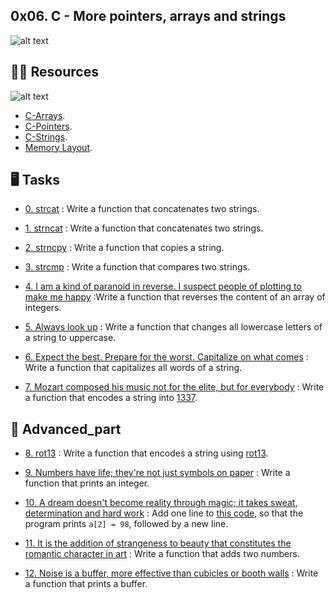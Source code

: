##  0x06. C - More pointers, arrays and strings

![alt text](https://storage.googleapis.com/dycr-web/image/topic/c/pointers-string/cityptr-mem.jpg)


## :astronaut: Resources

![alt text](https://intranet.alxswe.com/images/contents/low_level_programming/projects/happy-clapping.gif)


- [C-Arrays](https://www.tutorialspoint.com/cprogramming/c_arrays.htm ).
- [C-Pointers](https://www.tutorialspoint.com/cprogramming/c_pointers.htm).
- [C-Strings](https://www.tutorialspoint.com/cprogramming/c_strings.htm).
- [Memory Layout](https://aticleworld.com/memory-layout-of-c-program/).


## :desktop_computer:  Tasks

* [0. strcat](./0-strcat.c) : Write a function that concatenates two strings.

* [1. strncat](./1-strncat.c) :  Write a function that concatenates two strings.

* [2. strncpy](./2-strncpy.c) : Write a function that copies a string.

* [3. strcmp](./3-strcmp.c) : Write a function that compares two strings.

* [4. I am a kind of paranoid in reverse. I suspect people of plotting to make me happy](./4-rev_array.c) :Write a function that reverses the content of an array of integers.
 
* [5. Always look up](./5-string_toupper.c) : Write a function that changes all lowercase letters of a string to uppercase.

* [6. Expect the best. Prepare for the worst. Capitalize on what comes](./6-cap_string.c) : Write a function that capitalizes all words of a string.

* [7. Mozart composed his music not for the elite, but for everybody](./7-leet.c) : Write a function that encodes a string into [1337](https://en.wikipedia.org/wiki/Leet).

## :abacus: Advanced_part
 
* [8. rot13](./100-rot13.c) : Write a function that encodes a string using [rot13](https://en.wikipedia.org/wiki/ROT13).

* [9. Numbers have life; they're not just symbols on paper](./101-print_number.c) : Write a function that prints an integer.

* [10. A dream doesn't become reality through magic; it takes sweat, determination and hard work](./102-magic.c) : Add one line to [this code](https://github.com/alx-tools/make_magic_happen/blob/master/magic.c), so that the program prints `a[2] = 98`, followed by a new line.

* [11. It is the addition of strangeness to beauty that constitutes the romantic character in art](./103-infinite_add.c) : Write a function that adds two numbers.

* [12. Noise is a buffer, more effective than cubicles or booth walls](./104-print_buffer.c) : Write a function that prints a buffer.

